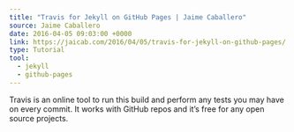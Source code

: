 ```yaml
---
title: "Travis for Jekyll on GitHub Pages | Jaime Caballero"
source: Jaime Caballero
date: 2016-04-05 09:03:00 +0000
link: https://jaicab.com/2016/04/05/travis-for-jekyll-on-github-pages/
type: Tutorial
tool:
  - jekyll
  - github-pages
---
```

Travis is an online tool to run this build and perform any tests you may have on every commit. It works with GitHub repos and it’s free for any open source projects.





